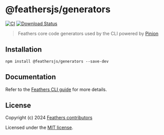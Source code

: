 # @feathersjs/generators

[![CI](https://github.com/feathersjs/feathers/workflows/CI/badge.svg)](https://github.com/feathersjs/feathers/actions?query=workflow%3ACI)
[![Download Status](https://img.shields.io/npm/dm/@feathersjs/generators.svg?style=flat-square)](https://www.npmjs.com/package/@feathersjs/cli)

> Feathers core code generators used by the CLI powered by [Pinion](https://github.com/feathershq/pinion/)

## Installation

```
npm install @feathersjs/generators --save-dev
```

## Documentation

Refer to the [Feathers CLI guide](https://feathersjs.com/guides/cli/) for more details.

## License

Copyright (c) 2024 [Feathers contributors](https://github.com/feathersjs/feathers/graphs/contributors)

Licensed under the [MIT license](LICENSE).
